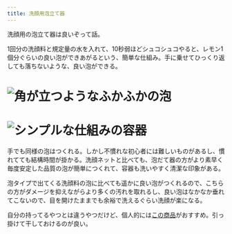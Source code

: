 ```yaml
---
title: 洗顔用泡立て器
---
```

洗顔用の泡立て器は良いぞって話。

1回分の洗顔料と規定量の水を入れて、10秒弱ほどシュコシュコやると、レモン1個分ぐらいの良い泡ができあがるという、簡単な仕組み。手に乗せてひっくり返しても落ちないような、良い泡ができる。

![](https://lh5.googleusercontent.com/_2c396M1fdQ0za3IB2unPDA8eiQq79orHknlC8q1TI1Gd4XhRDEb_ctV0mXspg5jTOnAG_1i22zvSKEeWwTRs63MEFTRQuzM8FZizZhw5w_w1NBRkarQ7AwNJWpUimbyDPGvSPJL02i2RrC1SBFILxd5pYS416cPnObcmUjqXdt_hzM_jwEL8k6m "角が立つようなふかふかの泡")
===============================================================================================================================================================================================================================================

![](https://lh6.googleusercontent.com/o8HjpxeDUTwV7Q4Rcp-ov7KDqOMdlqpcJEaR-i9OxqsvOHaE5qBSfnKj6l-1Z0z9N0aaeEZBjlr-S8EWOfQ5E1pCssoOSVfhvIGDrMbwYkRl9Qmb2QRlIzAMFsnjZky6H1IWIKCW_D15jmgCA0TRewYvVIt6lheUCsp8mRvMg98IP_EKsuuSP_fn "シンプルな仕組みの容器")
=============================================================================================================================================================================================================================================

手でも同様の泡はつくれる。しかし不慣れな初心者には難しいものがあるし、慣れてても結構時間が掛かる。洗顔ネットと比べても、泡だて器の方がより素早く毎度安定した品質の泡が簡単につくれて、容器も洗いやすく清潔な印象がある。

泡タイプで出てくる洗顔料の泡に比べても遥かに良い泡がつくれるので、こちらの方がダメージを抑えながらより多くの汚れを取れるし、良い泡はなかなか垂れてこないので、目を開けたままでも余裕で洗えるぐらい洗顔が楽になる。

自分の持ってるやつとは違うやつだけど、個人的には[この商品](https://www.amazon.co.jp/dp/B09KMP9GDN)がおすすめ。引っ掛けて干しておけるのが良い。
